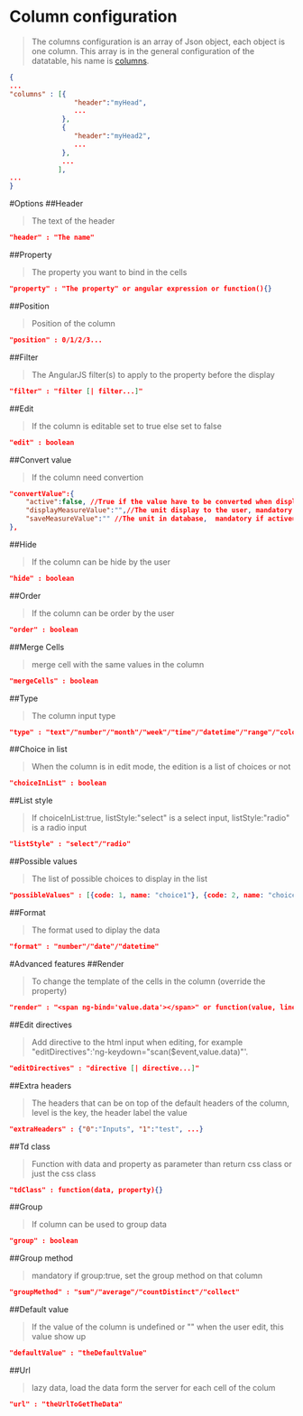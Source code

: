 # Column configuration
> The columns configuration is an array of Json object, each object is one column. This array is in the general configuration of the datatable, his name is [columns](configuration/#columns).

```json
{
...
"columns" : [{
				"header":"myHead",
				...
			 },
			 {
				"header":"myHead2",
				...
			 },
			 ...
			],
...
}
```
#Options
##Header
> The text of the header
```json
"header" : "The name"
```
##Property
> The property you want to bind in the cells
```json
"property" : "The property" or angular expression or function(){}
```
##Position
> Position of the column
```json
"position" : 0/1/2/3...
```
##Filter
> The AngularJS filter(s) to apply to the property before the display
```json
"filter" : "filter [| filter...]"
```
##Edit
> If the column is editable set to true else set to false
```json
"edit" : boolean
```
##Convert value
> If the column need convertion
```json
"convertValue":{
	"active":false, //True if the value have to be converted when displayed to the user
	"displayMeasureValue":"",//The unit display to the user, mandatory if active=true
	"saveMeasureValue":"" //The unit in database,  mandatory if active=true
},
```												
##Hide
> If the column can be hide by the user
```json
"hide" : boolean
```
##Order
> If the column can be order by the user
```json
"order" : boolean
```
##Merge Cells
> merge cell with the same values in the column
```json
"mergeCells" : boolean
```
##Type
> The column input type
```json
"type" : "text"/"number"/"month"/"week"/"time"/"datetime"/"range"/"color"/"mail"/"tel"/"date"
```
##Choice in list
> When the column is in edit mode, the edition is a list of choices or not
```json
"choiceInList" : boolean
```
##List style
> If choiceInList:true, listStyle:"select" is a select input, listStyle:"radio" is a radio input
```json
"listStyle" : "select"/"radio"
```
##Possible values
> The list of possible choices to display in the list
```json
"possibleValues" : [{code: 1, name: "choice1"}, {code: 2, name: "choice2"}, ...]
```
##Format
> The format used to diplay the data
```json
"format" : "number"/"date"/"datetime"
```
#Advanced features
##Render
> To change the template of the cells in the column (override the property)
```json
"render" : "<span ng-bind='value.data'></span>" or function(value, line){ return "html"}
```
##Edit directives
> Add directive to the html input when editing, for example "editDirectives":'ng-keydown="scan($event,value.data)"'.
```json
"editDirectives" : "directive [| directive...]"
```
##Extra headers
> The headers that can be on top of the default headers of the column, level is the key, the header label the value
```json
"extraHeaders" : {"0":"Inputs", "1":"test", ...}
```
##Td class
> Function with data and property as parameter than return css class or just the css class
```json
"tdClass" : function(data, property){}
```
##Group
> If column can be used to group data
```json
"group" : boolean
```
##Group method
> mandatory if group:true, set the group method on that column
```json
"groupMethod" : "sum"/"average"/"countDistinct"/"collect"
```
##Default value
> If the value of the column is undefined or "" when the user edit, this value show up
```json
"defaultValue" : "theDefaultValue"
```
##Url
> lazy data, load the data form the server for each cell of the colum
```json
"url" : "theUrlToGetTheData"
```